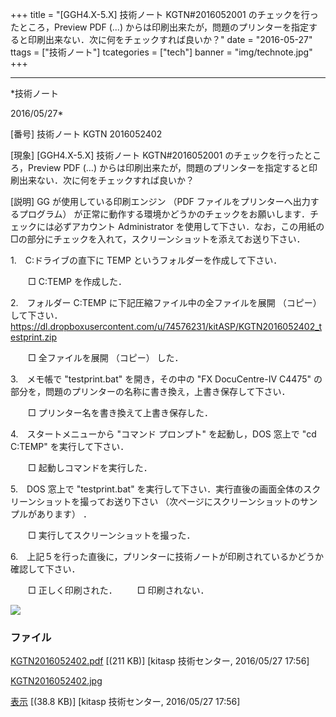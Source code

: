 ﻿+++
title = "[GGH4.X-5.X] 技術ノート KGTN#2016052001 のチェックを行ったところ，Preview PDF (...) からは印刷出来たが，問題のプリンターを指定すると印刷出来ない．次に何をチェックすれば良いか？"
date = "2016-05-27"
ttags = ["技術ノート"]
tcategories = ["tech"]
banner = "img/technote.jpg"
+++

-----------------------------------------------------------------------------------------------------------------------------

*技術ノート

2016/05/27*


[番号]
技術ノート KGTN 2016052402

[現象]
[GGH4.X-5.X] 技術ノート KGTN#2016052001
のチェックを行ったところ，Preview PDF (...)
からは印刷出来たが，問題のプリンターを指定すると印刷出来ない．次に何をチェックすれば良いか？

[説明]
GG が使用している印刷エンジン （PDF
ファイルをプリンターへ出力するプログラム）
が正常に動作する環境かどうかのチェックをお願いします．チェックには必ずアカウント
Administrator
を使用して下さい．なお，この用紙の□の部分にチェックを入れて，スクリーンショットを添えてお送り下さい．

1.　C:ドライブの直下に TEMP というフォルダーを作成して下さい．

　　□ C:TEMP を作成した．

2.　フォルダー C:TEMP に下記圧縮ファイル中の全ファイルを展開
（コピー） して下さい．
<https://dl.dropboxusercontent.com/u/74576231/kitASP/KGTN2016052402_testprint.zip>

　　□ 全ファイルを展開 （コピー） した．

3.　メモ帳で "testprint.bat" を開き，その中の "FX DocuCentre-IV C4475"
の部分を，問題のプリンターの名称に書き換え，上書き保存して下さい．

　　□ プリンター名を書き換えて上書き保存した．

4.　スタートメニューから "コマンド プロンプト" を起動し，DOS 窓上で "cd
C:TEMP" を実行して下さい．

　　□ 起動しコマンドを実行した．

5.　DOS 窓上で "testprint.bat"
を実行して下さい．実行直後の画面全体のスクリーンショットを撮ってお送り下さい
（次ページにスクリーンショットのサンプルがあります） ．

　　□ 実行してスクリーンショットを撮った．

6.　上記５を行った直後に，プリンターに技術ノートが印刷されているかどうか確認して下さい．

　　□ 正しく印刷された．
　　□ 印刷されない．

![](http://techreport.kitasp.net/attachments/download/2625/KGTN2016052402.jpg)


### ファイル

 
 


[KGTN2016052402.pdf](http://techreport.kitasp.net/attachments/download/2624/KGTN2016052402.pdf)
 [(211 KB)] [kitasp 技術センター, 2016/05/27
17:56]

[KGTN2016052402.jpg](http://techreport.kitasp.net/attachments/download/2625/KGTN2016052402.jpg)

[表示](http://techreport.kitasp.net/attachments/2625/KGTN2016052402.jpg "表示")
 [(38.8 KB)] [kitasp 技術センター, 2016/05/27
17:56]


 


 


